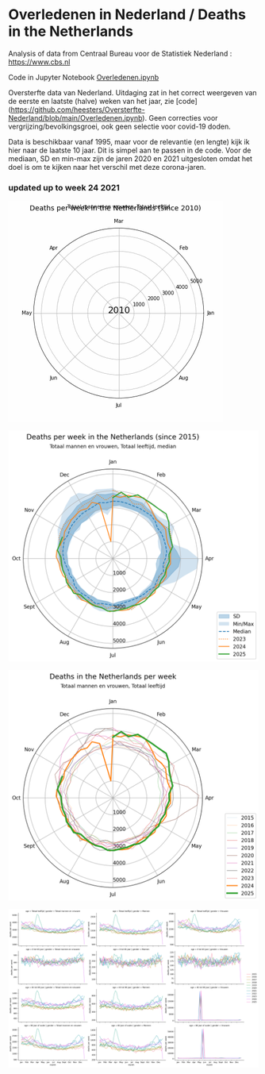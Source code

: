 # Overledenen in Nederland / Deaths in the Netherlands
Analysis of data from Centraal Bureau voor de Statistiek Nederland : https://www.cbs.nl

Code in Jupyter Notebook [Overledenen.ipynb](https://github.com/heesters/Oversterfte-Nederland/blob/main/Overledenen.ipynb)

Oversterfte data van Nederland.
Uitdaging zat in het correct weergeven van de eerste en laatste (halve) weken van het jaar, zie [code] (https://github.com/heesters/Oversterfte-Nederland/blob/main/Overledenen.ipynb).
Geen correcties voor vergrijzing/bevolkingsgroei, ook geen selectie voor covid-19 doden.

Data is beschikbaar vanaf 1995, maar voor de relevantie (en lengte) kijk ik hier naar de laatste 10 jaar. Dit is simpel aan te passen in de code.
Voor de mediaan, SD en min-max zijn de jaren 2020 en 2021 uitgesloten omdat het doel is om te kijken naar het verschil met deze corona-jaren.

### updated up to week 24 2021

![Overledenen in Nederland](https://github.com/heesters/Oversterfte-Nederland/blob/main/sterfte_anim.gif?raw=true)

![Verschil met de mediaan](https://github.com/heesters/Oversterfte-Nederland/blob/main/sterfte_median.png?raw=true)

![Overledenen in Nederland](https://github.com/heesters/Oversterfte-Nederland/blob/main/sterfte_perjaar.png?raw=true)

![Naar leeftijd en geslacht](https://github.com/heesters/Oversterfte-Nederland/blob/main/naar_Geslacht_leeftijd.png?raw=true)
